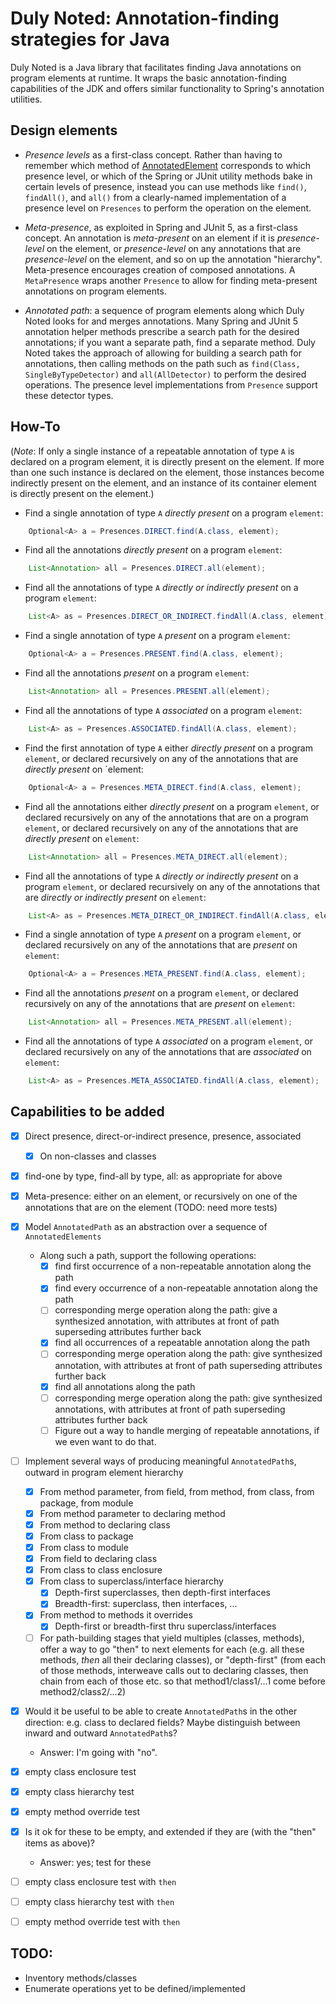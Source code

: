 # Duly Noted: Annotation-finding strategies for Java

Duly Noted is a Java library that facilitates finding Java annotations
on program elements at runtime. It wraps the basic annotation-finding
capabilities of the JDK and offers similar functionality to Spring's
annotation utilities.

## Design elements

* *Presence levels* as a first-class concept. Rather than having
to remember which method of
[AnnotatedElement](https://docs.oracle.com/en/java/javase/11/docs/api/java.base/java/lang/reflect/AnnotatedElement.html)
corresponds to which presence level, or which of the Spring or JUnit
utility methods bake in certain levels of presence, instead you can use
methods like `find()`, `findAll()`, and `all()` from a clearly-named
implementation of a presence level on `Presences` to perform the operation
on the element.

* *Meta-presence*, as exploited in Spring and JUnit 5, as a first-class
concept. An annotation is *meta-present* on an element if it is
*presence-level* on the element, or *presence-level* on any annotations
that are *presence-level* on the element, and so on up the annotation
"hierarchy". Meta-presence encourages creation of composed annotations.
A `MetaPresence` wraps another `Presence` to allow for finding
meta-present annotations on program elements.

* *Annotated path*: a sequence of program elements along which
Duly Noted looks for and merges annotations. Many Spring and JUnit 5
annotation helper methods prescribe a search path for the desired
annotations; if you want a separate path, find a separate method.
Duly Noted takes the approach of allowing for building a search path
for annotations, then calling methods on the path such as
`find(Class, SingleByTypeDetector)` and `all(AllDetector)` to perform the
desired operations. The presence level implementations from `Presence`
support these detector types.


## How-To

(*Note*: If only a single instance of a repeatable annotation of type `A`
is declared on a program element, it is directly present on the element.
If more than one such instance is declared on the element, those instances
become indirectly present on the element, and an instance of its container
element is directly present on the element.)

* Find a single annotation of type `A` *directly present* on a program
`element`:

```java
    Optional<A> a = Presences.DIRECT.find(A.class, element);
```

* Find all the annotations *directly present* on a program `element`:

```java
    List<Annotation> all = Presences.DIRECT.all(element);
```

* Find all the annotations of type `A` *directly or indirectly present*
on a program `element`:

```java
    List<A> as = Presences.DIRECT_OR_INDIRECT.findAll(A.class, element);
```

* Find a single annotation of type `A` *present* on a program
`element`:

```java
    Optional<A> a = Presences.PRESENT.find(A.class, element);
```

* Find all the annotations *present* on a program `element`:

```java
    List<Annotation> all = Presences.PRESENT.all(element);
```

* Find all the annotations of type `A` *associated* on a program `element`:

```java
    List<A> as = Presences.ASSOCIATED.findAll(A.class, element);
```

* Find the first annotation of type `A` either *directly present*
on a program `element`, or declared recursively on any of the annotations
that are *directly present* on `element:

```java
    Optional<A> a = Presences.META_DIRECT.find(A.class, element);
```

* Find all the annotations either *directly present* on a program
`element`, or declared recursively on any of the annotations that are
on a program `element`, or declared recursively on any of the annotations
that are *directly present* on `element`:

```java
    List<Annotation> all = Presences.META_DIRECT.all(element);
```

* Find all the annotations of type `A` *directly or indirectly present*
on a program `element`, or declared recursively on any of the annotations
that are *directly or indirectly present* on `element`:

```java
    List<A> as = Presences.META_DIRECT_OR_INDIRECT.findAll(A.class, element);
```

* Find a single annotation of type `A` *present* on a program
`element`, or declared recursively on any of the annotations that are
*present* on `element`:

```java
    Optional<A> a = Presences.META_PRESENT.find(A.class, element);
```

* Find all the annotations *present* on a program `element`, or declared
recursively on any of the annotations that are *present* on `element`:

```java
    List<Annotation> all = Presences.META_PRESENT.all(element);
```

* Find all the annotations of type `A` *associated* on a program `element`,
or declared recursively on any of the annotations that are *associated*
on `element`:

```java
    List<A> as = Presences.META_ASSOCIATED.findAll(A.class, element);
```

## Capabilities to be added

* [x] Direct presence, direct-or-indirect presence, presence, associated
  * [x] On non-classes and classes
* [x] find-one by type, find-all by type, all: as appropriate for above
* [x] Meta-presence: either *<presence-level>* on an element, or
  recursively *<presence-level>* on one of the annotations that are
  *<presence-level>* on the element (TODO: need more tests)

* [x] Model `AnnotatedPath` as an abstraction over a sequence of
    `AnnotatedElements`
  * Along such a path, support the following operations:
    * [x] find first occurrence of a non-repeatable annotation
      along the path
    * [x] find every occurrence of a non-repeatable annotation
      along the path
    * [ ] corresponding merge operation along the path:
      give a synthesized annotation, with attributes at
      front of path superseding attributes further back
    * [x] find all occurrences of a repeatable annotation
      along the path
    * [ ] corresponding merge operation along the path:
      give synthesized annotation, with attributes at
      front of path superseding attributes further back
    * [x] find all annotations along the path
    * [ ] corresponding merge operation along the path:
      give synthesized annotations, with attributes at
      front of path superseding attributes further back
    * [ ] Figure out a way to handle merging of repeatable
      annotations, if we even want to do that.

* [ ] Implement several ways of producing meaningful
  `AnnotatedPath`s, outward in program element hierarchy
  * [x] From method parameter, from field, from method,
    from class, from package, from module
  * [x] From method parameter to declaring method
  * [x] From method to declaring class
  * [x] From class to package
  * [x] From class to module
  * [x] From field to declaring class
  * [x] From class to class enclosure
  * [x] From class to superclass/interface hierarchy
    * [x] Depth-first superclasses, then depth-first interfaces
    * [x] Breadth-first: superclass, then interfaces, ...
  * [x] From method to methods it overrides
    * [x] Depth-first or breadth-first thru superclass/interfaces
  * [ ] For path-building stages that yield multiples (classes,
    methods), offer a way to go "then" to next elements for each
    (e.g. all these methods, *then* all their declaring classes),
    or "depth-first" (from each of those methods, interweave calls
    out to declaring classes, then chain from each of those etc.
    so that method1/class1/...1 come before method2/class2/...2)

* [x] Would it be useful to be able to create `AnnotatedPath`s
  in the other direction: e.g. class to declared fields? Maybe
  distinguish between inward and outward `AnnotatedPath`s?
  * Answer: I'm going with "no".

* [x] empty class enclosure test
* [x] empty class hierarchy test
* [x] empty method override test
* [x] Is it ok for these to be empty, and extended if they are
  (with the "then" items as above)?
  * Answer: yes; test for these
* [ ] empty class enclosure test with `then`
* [ ] empty class hierarchy test with `then`
* [ ] empty method override test with `then`



## TODO:
* Inventory methods/classes
* Enumerate operations yet to be defined/implemented
